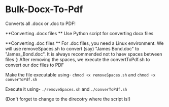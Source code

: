 # Bulk-Docx-To-Pdf
Converts all .docx or .doc to PDF!

**Converting .docx files **
Use Python script for converting docx files

**Converting .doc files **
For .doc files, you need a Linux environment.
We will use removeSpaces.sh to convert (say) "James Bond.doc" to "James_Bond.doc". It is always recommended not to haev spaces between files (:
After removing the spaces, we execute the convertToPdf.sh to convert our doc files to PDF

Make the file executable using-
```chmod +x removeSpaces.sh``` and ```chmod +x converToPdf.sh```

Execute it using-
```./removeSpaces.sh``` and ```./converToPdf.sh```

(Don't forget to change to the direcotry where the script is!)

